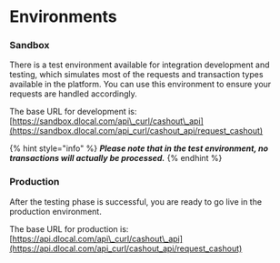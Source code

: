 # Environments

### Sandbox

There is a test environment available for integration development and testing, which simulates most of the requests and transaction types available in the platform. You can use this environment to ensure your requests are handled accordingly. 

The base URL for development is: [https://sandbox.dlocal.com/api\_curl/cashout\_api](https://sandbox.dlocal.com/api_curl/cashout_api/request_cashout)

{% hint style="info" %}
_**Please note that in the test environment, no transactions will actually be processed.**_
{% endhint %}

### **Production**

After the testing phase is successful, you are ready to go live in the production environment.

The base URL for production is: [https://api.dlocal.com/api\_curl/cashout\_api](https://api.dlocal.com/api_curl/cashout_api/request_cashout)

